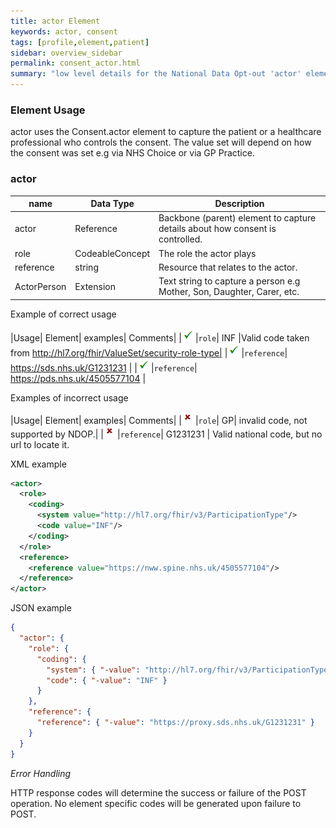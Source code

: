 ```yaml
---
title: actor Element
keywords: actor, consent
tags: [profile,element,patient]
sidebar: overview_sidebar
permalink: consent_actor.html
summary: "low level details for the National Data Opt-out 'actor' element"
---
```


### Element Usage ###

actor uses the Consent.actor element to capture the patient or a healthcare professional who controls the consent. The value set will depend on how the consent was set e.g via NHS Choice or via GP Practice. 

### actor ###

|name|Data Type|Description|
| ------------- | ------------- | ------------- |
|actor| Reference | Backbone (parent) element to capture details about how consent is controlled.|
|role| CodeableConcept | The role the actor plays|
|reference| string | Resource that relates to the actor.|
|ActorPerson| Extension | Text string to capture a person e.g Mother, Son, Daughter, Carer, etc.|

Example of correct usage

|Usage| Element| examples| Comments|
|![Tick](images/tick.png)|`role`| INF |Valid code taken from http://hl7.org/fhir/ValueSet/security-role-type|
|![Tick](images/tick.png)|`reference`| https://sds.nhs.uk/G1231231 |
|![Tick](images/tick.png)|`reference`| https://pds.nhs.uk/4505577104 |

Examples of incorrect usage

|Usage| Element| examples| Comments|
|![Cross](images/cross.png)|`role`| GP| invalid code, not supported by NDOP.|
|![Cross](images/cross.png)|`reference`| G1231231 | Valid national code, but no url to locate it.


XML example

```xml
<actor>
  <role>
    <coding>
      <system value="http://hl7.org/fhir/v3/ParticipationType"/>
      <code value="INF"/> 
    </coding>
  </role>
  <reference>
    <reference value="https://nww.spine.nhs.uk/4505577104"/>
  </reference>
</actor>
```

JSON example

```json
{
  "actor": {
    "role": {
      "coding": {
        "system": { "-value": "http://hl7.org/fhir/v3/ParticipationType" },
        "code": { "-value": "INF" }
      }
    },
    "reference": {
      "reference": { "-value": "https://proxy.sds.nhs.uk/G1231231" }
    }
  }
}
```

*Error Handling*

HTTP response codes will determine the success or failure of the POST operation. No element specific codes will be generated upon failure to POST.




